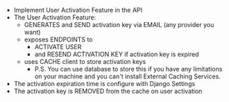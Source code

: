 - Implement User Activation Feature in the API
- The User Activation Feature:
    - GENERATES and SEND activation key via EMAIL (any provider you want)
    - exposes ENDPOINTS to
        - ACTIVATE USER
        - and RESEND ACTIVATION KEY if activation key is expired
    - uses CACHE client to store activation keys
        - P.S. You can use database to store this if you have any limitations on your machine and you can't install External Caching Services.
- The activation expiration time is configure with Django Settings
- The activation key is REMOVED from the cache on user activation

